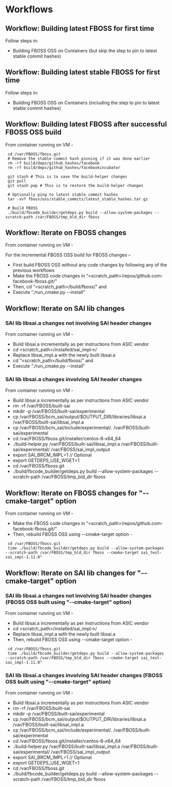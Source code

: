 # Workflows

## Workflow: Building latest FBOSS for first time

Follow steps in:
 - Building FBOSS OSS on Containers (but skip the step to pin to latest stable commit hashes)

## Workflow: Building latest stable FBOSS for first time

Follow steps in:
 - Building FBOSS OSS on Containers (including the step to pin to latest stable commit hashes)

## Workflow: Building latest FBOSS after successful FBOSS OSS build

From container running on VM -

```
 cd /var/FBOSS/fboss.git
 # Remove the stable commit hash pinning if it was done earlier
 rm -rf build/deps/github_hashes/facebook
 rm -rf build/deps/github_hashes/facebookincubator

 git stash # This is to save the build-helper changes
 git pull
 git stash pop # This is to restore the build-helper changes 

 # Optionally ping to latest stable commit hashes
 tar -xvf fboss/oss/stable_commits/latest_stable_hashes.tar.gz

 # Build FBOSS
 ./build/fbcode_builder/getdeps.py build --allow-system-packages --scratch-path /var/FBOSS/tmp_bld_dir fboss
```

## Workflow: Iterate on FBOSS changes

From container running on VM -

For the incremental FBOSS OSS build for FBOSS changes –
 - First build FBOSS OSS without any code changes by following any of the previous workflows
 - Make the FBOSS code changes in “<scratch_path>/repos/github.com-facebook-fboss.git/”
 - Then, cd “<scratch_path>/build/fboss/” and 
 - Execute “./run_cmake.py --install”

## Workflow: Iterate on SAI lib changes 

### SAI lib libsai.a changes not involving SAI header changes

From container running on VM -

 - Build libsai.a incrementally as per instructions from ASIC vendor
 - cd <scratch_path>/installed/sai_impl->/
 - Replace libsai_impl.a with the newly built libsai.a
 - cd “<scratch_path>/build/fboss/” and 
 - Execute “./run_cmake.py --install”


### SAI lib libsai.a changes involving SAI header changes

From container running on VM -

 - Build libsai.a incrementally as per instructions from ASIC vendor
 - rm -rf /var/FBOSS/built-sai
 - mkdir -p /var/FBOSS/built-sai/experimental
 - cp /var/FBOSS/bcm_sai/output/$OUTPUT_DIR/libraries/libsai.a /var/FBOSS/built-sai/libsai_impl.a
 - cp /var/FBOSS/bcm_sai/include/experimental/*.* /var/FBOSS/built-sai/experimental
 - cd /var/FBOSS/fboss.git/installer/centos-8-x64_64
 - ./build-helper.py /var/FBOSS/built-sai/libsai_impl.a /var/FBOSS/built-sai/experimental/ /var/FBOSS/sai_impl_output
 - export SAI_BRCM_IMPL=1 // Optional
 - export GETDEPS_USE_WGET=1
 - cd /var/FBOSS/fboss.git
 - ./build/fbcode_builder/getdeps.py build --allow-system-packages --scratch-path /var/FBOSS/tmp_bld_dir fboss

## Workflow: Iterate on FBOSS changes for "--cmake-target" option

From container running on VM -

 - Make the FBOSS code changes in “<scratch_path>/repos/github.com-facebook-fboss.git/”
 - Then, rebuild FBOSS OSS using --cmake-target option -
```
 cd /var/FBOSS/fboss.git
 time ./build/fbcode_builder/getdeps.py build --allow-system-packages --scratch-path /var/FBOSS/tmp_bld_dir fboss --cmake-target sai_test-sai_impl-1.11.0"
```

## Workflow: Iterate on SAI lib changes for "--cmake-target" option

### SAI lib libsai.a changes not involving SAI header changes (FBOSS OSS built using "--cmake-target" option)

From container running on VM -

 - Build libsai.a incrementally as per instructions from ASIC vendor
 - cd <scratch_path>/installed/sai_impl->/
 - Replace libsai_impl.a with the newly built libsai.a
 - Then, rebuild FBOSS OSS using --cmake-target option -
```
 cd /var/FBOSS/fboss.git
 time ./build/fbcode_builder/getdeps.py build --allow-system-packages --scratch-path /var/FBOSS/tmp_bld_dir fboss --cmake-target sai_test-sai_impl-1.11.0"
```

### SAI lib libsai.a changes involving SAI header changes (FBOSS OSS built using "--cmake-target" option)

From container running on VM -

 - Build libsai.a incrementally as per instructions from ASIC vendor
 - rm -rf /var/FBOSS/built-sai
 - mkdir -p /var/FBOSS/built-sai/experimental
 - cp /var/FBOSS/bcm_sai/output/$OUTPUT_DIR/libraries/libsai.a /var/FBOSS/built-sai/libsai_impl.a
 - cp /var/FBOSS/bcm_sai/include/experimental/*.* /var/FBOSS/built-sai/experimental
 - cd /var/FBOSS/fboss.git/installer/centos-8-x64_64
 - ./build-helper.py /var/FBOSS/built-sai/libsai_impl.a /var/FBOSS/built-sai/experimental/ /var/FBOSS/sai_impl_output
 - export SAI_BRCM_IMPL=1 // Optional
 - export GETDEPS_USE_WGET=1
 - cd /var/FBOSS/fboss.git
 - ./build/fbcode_builder/getdeps.py build --allow-system-packages --scratch-path /var/FBOSS/tmp_bld_dir fboss

